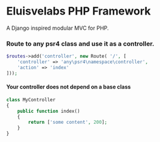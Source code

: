 # Eluisvelabs PHP Framework
A Django inspired modular MVC for PHP.

### Route to any psr4 class and use it as a controller.
```php
$routes->add('controller', new Route( '/', [
    'controller' => 'any\psr4\namespace\controller', 
    'action' => 'index'
]));
```

#### Your controller does not depend on a base class
```php
class MyController
{
    public function index()
    {
        return ['some content', 200];
    }
}
```
